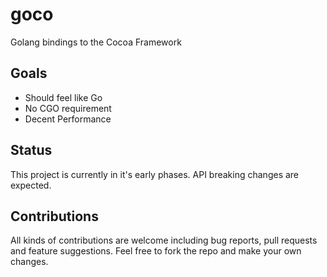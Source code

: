 # goco
 Golang bindings to the Cocoa Framework

## Goals
- Should feel like Go
- No CGO requirement
- Decent Performance

## Status
This project is currently in it's early phases. API breaking changes are expected.

## Contributions
All kinds of contributions are welcome including bug reports, pull requests and feature suggestions. Feel free to fork the repo and make your own changes.
